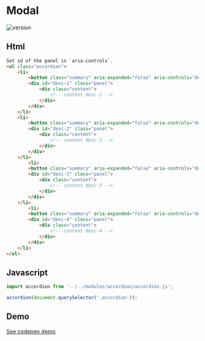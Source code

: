 # Modal

![version](https://img.shields.io/github/manifest-json/v/Natjo/accordion)

## Html
```html
Set id of the panel in `aria-controls`.
<ul class="accordion">
	<li>
		<button class="summary" aria-expanded="false" aria-controls="desc-1">Lorem ipsum</button>
		<div id="desc-1" class="panel">
			<div class="content">
                <!-- content desc-1 --> 
			</div>
		</div>
	</li>
	<li>
		<button class="summary" aria-expanded="false" aria-controls="desc-2">Lorem, ipsum.</button>
		<div id="desc-2" class="panel">
			<div class="content">
                <!-- content desc-2 --> 
			</div>
		</div>
	</li>
		<li>
		<button class="summary" aria-expanded="false" aria-controls="desc-3">Lorem</button>
		<div id="desc-3" class="panel">
			<div class="content">
                <!-- content desc-3 --> 
			</div>
		</div>
	</li>
		<li>
		<button class="summary" aria-expanded="false" aria-controls="desc-4">Ipsum</button>
		<div id="desc-4" class="panel">
			<div class="content">
                <!-- content desc-4 --> 
			</div>
		</div>
	</li>
</ul>
```
## Javascript
```javascript
import accordion from '../../modules/accordion/accordion.js';

accordion(document.querySelector('.accordion'));
```

## Demo

[See codepen demo](https://codepen.io/natjo/pen/JedeVm?editors=1011)
